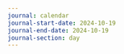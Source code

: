 ```yaml
---
journal: calendar
journal-start-date: 2024-10-19
journal-end-date: 2024-10-19
journal-section: day
---
```

